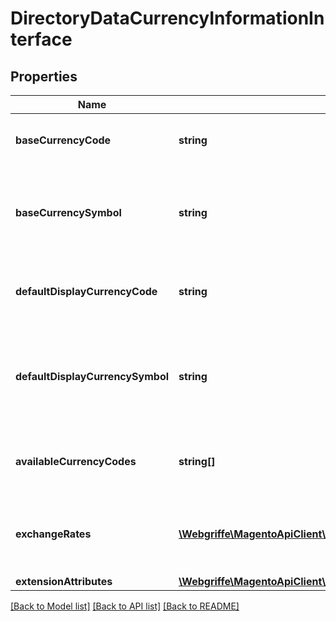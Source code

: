 # DirectoryDataCurrencyInformationInterface

## Properties
Name | Type | Description | Notes
------------ | ------------- | ------------- | -------------
**baseCurrencyCode** | **string** | The base currency code for the store. | 
**baseCurrencySymbol** | **string** | The currency symbol of the base currency for the store. | 
**defaultDisplayCurrencyCode** | **string** | The default display currency code for the store. | 
**defaultDisplayCurrencySymbol** | **string** | The currency symbol of the default display currency for the store. | 
**availableCurrencyCodes** | **string[]** | The list of allowed currency codes for the store. | 
**exchangeRates** | [**\Webgriffe\MagentoApiClient\Model\DirectoryDataExchangeRateInterface[]**](DirectoryDataExchangeRateInterface.md) | The list of exchange rate information for the store. | 
**extensionAttributes** | [**\Webgriffe\MagentoApiClient\Model\DirectoryDataCurrencyInformationExtensionInterface**](DirectoryDataCurrencyInformationExtensionInterface.md) |  | [optional] 

[[Back to Model list]](../README.md#documentation-for-models) [[Back to API list]](../README.md#documentation-for-api-endpoints) [[Back to README]](../README.md)


